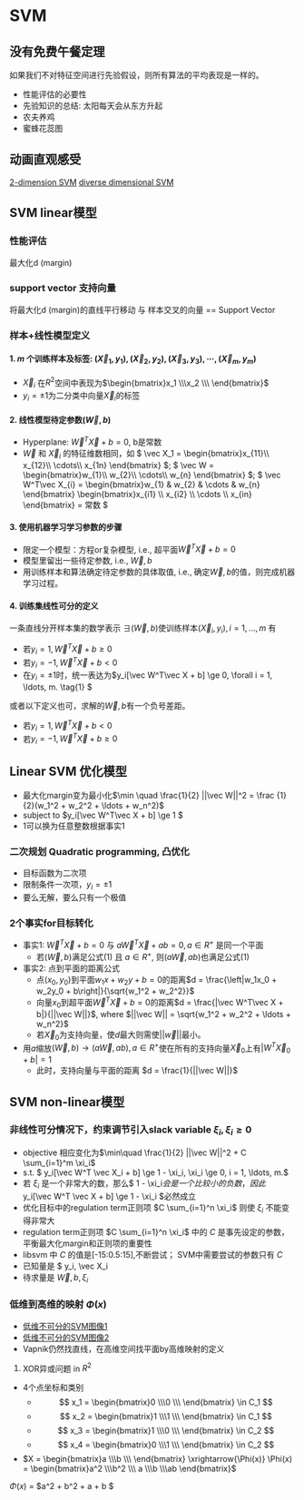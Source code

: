 # SVM

## 没有免费午餐定理
如果我们不对特征空间进行先验假设，则所有算法的平均表现是一样的。
- 性能评估的必要性
- 先验知识的总结: 太阳每天会从东方升起
- 农夫养鸡
- 蜜蜂花蕊图

## 动画直观感受
[2-dimension SVM](https://github.com/BeBraveBeCurious/ML_Datawhle/blob/master/gif/8.SVM.gif)
[diverse dimensional SVM](https://github.com/BeBraveBeCurious/ML_Datawhle/blob/master/gif/9.SVM.gif)

## SVM linear模型

### 性能评估
最大化d (margin)
### support vector 支持向量
将最大化d (margin)的直线平行移动 与 样本交叉的向量 == Support Vector

### 样本+线性模型定义
#### 1. $m$ 个训练样本及标签: $(\vec X_1, y_1), (\vec X_2, y_2), (\vec X_3, y_3), \cdots, (\vec X_m, y_m)$
- $\vec X_i$ 在$R^2$空间中表现为$\begin{bmatrix}x_1 \\\x_2 \\\ \end{bmatrix}$
- $y_i = \pm 1$为二分类中向量$\vec X_i$的标签
#### 2. 线性模型待定参数$(\vec W, b)$
- Hyperplane: $\vec W^T\vec X + b = 0$, b是常数
- $\vec W$ 和 $\vec X_i$ 的特征维数相同，如
$ \vec X_1 = \begin{bmatrix}x_{11}\\\ x_{12}\\\ \cdots\\\ x_{1n} \end{bmatrix} $; 
$ \vec W = \begin{bmatrix}w_{1}\\\ w_{2}\\\ \cdots\\\ w_{n} \end{bmatrix} $; 
$ \vec W^T\vec X_{i} = \begin{bmatrix}w_{1} & w_{2} & \cdots & w_{n} \end{bmatrix}  \begin{bmatrix}x_{i1} \\\ x_{i2} \\\ \cdots \\\ x_{in} \end{bmatrix} = 常数 $
#### 3. 使用机器学习学习参数的步骤
- 限定一个模型：方程or复杂模型, i.e., 超平面$\vec W^T\vec X + b = 0$
- 模型里留出一些待定参数, i.e., $\vec W, b$
- 用训练样本和算法确定待定参数的具体取值, i.e., 确定$\vec W, b$的值，则完成机器学习过程。
#### 4. 训练集线性可分的定义
一条直线分开样本集的数学表示
$\exists (\vec W, b)$使训练样本$(\vec X_i, y_i), i = 1, \ldots, m$ 有
- 若$y_i = 1, \vec W^T\vec X + b \ge 0$
- 若$y_i = -1, \vec W^T\vec X +b \lt 0$
- 在$y_i = \pm 1$时，统一表达为$y_i[\vec W^T\vec X + b] \ge 0, \forall i = 1, \ldots, m. \tag{1} $

或者以下定义也可，求解的$\vec W, b$有一个负号差距。
- 若$y_i = 1, \vec W^T\vec X + b \lt 0$
- 若$y_i = -1, \vec W^T\vec X +b \ge 0$


## Linear SVM 优化模型
- 最大化margin变为最小化$\min   \quad   \frac{1}{2} ||\vec W||^2 = \frac {1}{2}(w_1^2 + w_2^2 + \ldots + w_n^2)$
- subject to $y_i[\vec W^T\vec X + b] \ge 1 $
- 1可以换为任意整数根据事实1
### 二次规划 Quadratic programming, 凸优化
- 目标函数为二次项
- 限制条件一次项，$y_i = \pm 1$
- 要么无解，要么只有一个极值

### 2个事实for目标转化
- 事实1: $\vec W^T\vec X + b = 0$ 与 $a\vec W^T\vec X + ab = 0, a \in R^+$ 是同一个平面
  - 若$(\vec W, b)$满足公式(1) 且 $a \in R^+$, 则$(a\vec W, ab)$也满足公式(1)
- 事实2: 点到平面的距离公式
  - 点$(x_0, y_0)$到平面$w_1x + w_2y + b = 0$的距离$d = \frac{\left|w_1x_0 + w_2y_0 + b\right|}{\sqrt{w_1^2 + w_2^2}}$
  - 向量$x_0$到超平面$\vec W^T\vec X + b = 0$的距离$d = \frac{|\vec W^T\vec X + b|}{||\vec W||}$, where $||\vec W|| = \sqrt{w_1^2 + w_2^2 + \ldots + w_n^2}$
  - 若$\vec X_0$为支持向量，使$d$最大则需使$||\vec w||$最小。
- 用$a$缩放$(\vec W, b)\rightarrow(a\vec W, ab), a \in R^+$使在所有的支持向量$\vec X_0$上有$|W^T\vec X_0 + b| = 1$
  - 此时，支持向量与平面的距离 $d = \frac{1}{||\vec W||}$

  
## SVM non-linear模型
### 非线性可分情况下，约束调节引入slack variable $\xi_i, \xi_i \ge 0$ 
- objective 相应变化为$\min\quad \frac{1}{2} ||\vec W||^2 + C \sum_{i=1}^m \xi_i$
- s.t. $ y_i[\vec W^T \vec X_i + b] \ge 1 - \xi_i, \xi_i \ge 0, i = 1, \ldots, m.$
- 若 $\xi_i$ 是一个非常大的数，那么$ 1 - \xi_i$会是一个比较小的负数，因此$ y_i[\vec W^T \vec X + b] \ge 1 - \xi_i $必然成立
- 优化目标中的regulation term正则项 $C \sum_{i=1}^n \xi_i$ 则使 $\xi_i$ 不能变得非常大
- regulation term正则项 $C \sum_{i=1}^n \xi_i$ 中的 $C$ 是事先设定的参数，平衡最大化margin和正则项的重要性
- libsvm 中 $C$ 的值是[-15:0.5:15],不断尝试； SVM中需要尝试的参数只有 $C$ 
- 已知量是 $ y_i, \vec X_i
- 待求量是 $\vec W, b, \xi_i$

### 低维到高维的映射 $\Phi(x)$
- [低维不可分的SVM图像1](https://github.com/BeBraveBeCurious/ML_Datawhle/blob/master/images/SVM-%E9%9D%9E%E7%BA%BF%E6%80%A7%E6%A0%B7%E6%9C%AC%E5%8F%AF%E5%88%86%E5%9B%BE.png)
- [低维不可分的SVM图像2](https://github.com/BeBraveBeCurious/ML_Datawhle/blob/master/images/SVM%E6%9B%B2%E9%9D%A2%E6%8A%95%E5%BD%B1.PNG)
- Vapnik仍然找直线，在高维空间找平面by高维映射的定义
1. XOR异或问题 in $R^2$
- 4个点坐标和类别
  - $$ x_1 = \begin{bmatrix}0 \\\0 \\\ \end{bmatrix} \in C_1 $$
  - $$ x_2 = \begin{bmatrix}1 \\\1 \\\ \end{bmatrix} \in C_1 $$
  - $$ x_3 = \begin{bmatrix}1 \\\0 \\\ \end{bmatrix} \in C_2 $$
  - $$ x_4 = \begin{bmatrix}0 \\\1 \\\ \end{bmatrix} \in C_2 $$
- $X = \begin{bmatrix}a \\\b \\\ \end{bmatrix} \xrightarrow{\Phi(x)} \Phi(x) = \begin{bmatrix}a^2 \\\b^2 \\\ a \\\b \\\ab \end{bmatrix}$


$\Phi(x)$ = $a^2 + b^2 + a + b $






















